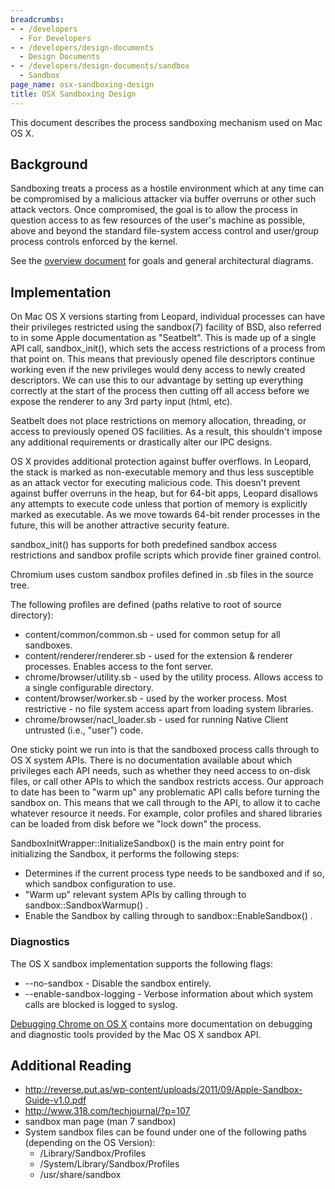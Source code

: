 ```yaml
---
breadcrumbs:
- - /developers
  - For Developers
- - /developers/design-documents
  - Design Documents
- - /developers/design-documents/sandbox
  - Sandbox
page_name: osx-sandboxing-design
title: OSX Sandboxing Design
---
```


This document describes the process sandboxing mechanism used on Mac OS X.

## Background

Sandboxing treats a process as a hostile environment which at any time can be
compromised by a malicious attacker via buffer overruns or other such attack
vectors. Once compromised, the goal is to allow the process in question access
to as few resources of the user's machine as possible, above and beyond the
standard file-system access control and user/group process controls enforced by
the kernel.

See the [overview document](/developers/design-documents/sandbox) for goals and
general architectural diagrams.

## Implementation

On Mac OS X versions starting from Leopard, individual processes can have their
privileges restricted using the sandbox(7) facility of BSD, also referred to in
some Apple documentation as "Seatbelt". This is made up of a single API call,
sandbox_init(), which sets the access restrictions of a process from that point
on. This means that previously opened file descriptors continue working even if
the new privileges would deny access to newly created descriptors. We can use
this to our advantage by setting up everything correctly at the start of the
process then cutting off all access before we expose the renderer to any 3rd
party input (html, etc).

Seatbelt does not place restrictions on memory allocation, threading, or access
to previously opened OS facilities. As a result, this shouldn't impose any
additional requirements or drastically alter our IPC designs.

OS X provides additional protection against buffer overflows. In Leopard, the
stack is marked as non-executable memory and thus less susceptible as an attack
vector for executing malicious code. This doesn't prevent against buffer
overruns in the heap, but for 64-bit apps, Leopard disallows any attempts to
execute code unless that portion of memory is explicitly marked as executable.
As we move towards 64-bit render processes in the future, this will be another
attractive security feature.

sandbox_init() has supports for both predefined sandbox access restrictions and
sandbox profile scripts which provide finer grained control.

Chromium uses custom sandbox profiles defined in .sb files in the source tree.

The following profiles are defined (paths relative to root of source directory):

*   content/common/common.sb - used for common setup for all sandboxes.
*   content/renderer/renderer.sb - used for the extension & renderer
            processes. Enables access to the font server.
*   chrome/browser/utility.sb - used by the utility process. Allows
            access to a single configurable directory.
*   content/browser/worker.sb - used by the worker process. Most
            restrictive - no file system access apart from loading system
            libraries.
*   chrome/browser/nacl_loader.sb - used for running Native Client
            untrusted (i.e., "user") code.

One sticky point we run into is that the sandboxed process calls through to OS X
system APIs. There is no documentation available about which privileges each API
needs, such as whether they need access to on-disk files, or call other APIs to
which the sandbox restricts access. Our approach to date has been to "warm up"
any problematic API calls before turning the sandbox on. This means that we call
through to the API, to allow it to cache whatever resource it needs. For
example, color profiles and shared libraries can be loaded from disk before we
"lock down" the process.

SandboxInitWrapper::InitializeSandbox() is the main entry point for initializing
the Sandbox, it performs the following steps:

*   Determines if the current process type needs to be sandboxed and if
            so, which sandbox configuration to use.
*   "Warm up" relevant system APIs by calling through to
            sandbox::SandboxWarmup() .
*   Enable the Sandbox by calling through to sandbox::EnableSandbox() .

### Diagnostics

The OS X sandbox implementation supports the following flags:

*   --no-sandbox - Disable the sandbox entirely.
*   --enable-sandbox-logging - Verbose information about which system
            calls are blocked is logged to syslog.

[Debugging Chrome on OS X](/developers/how-tos/debugging-on-os-x) contains more
documentation on debugging and diagnostic tools provided by the Mac OS X sandbox
API.

## Additional Reading

*   <http://reverse.put.as/wp-content/uploads/2011/09/Apple-Sandbox-Guide-v1.0.pdf>
*   <http://www.318.com/techjournal/?p=107>
*   sandbox man page (man 7 sandbox)
*   System sandbox files can be found under one of the following paths
            (depending on the OS Version):
    *   /Library/Sandbox/Profiles
    *   /System/Library/Sandbox/Profiles
    *   /usr/share/sandbox
